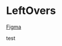 # LeftOvers

<a href="https://www.figma.com/file/uC1QZTNJZBgoJhzpQjnBc4/Leftovers?node-id=0%3A1">Figma</a>

test